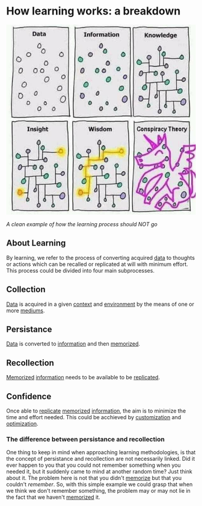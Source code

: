 # How learning works: a breakdown

![](/assets/images/learning.png)

_A clean example of how the learning process should NOT go_

## About Learning

By learning, we refer to the process of converting acquired [data](/learning/data.md) to thoughts or actions which can be recalled or replicated at will with minimum effort.
This process could be divided into four main subprocesses.

## Collection

[Data](/learning/data.md) is acquired in a given [context](/learning/data/context.md) and [environment](/learning/data/environment.md) by the means of one or more [mediums](/learning/data/medium.md).

## Persistance

[Data](/learning/data.md) is converted to [information](/learning/information.md) and then [memorized](/learning/memory.md).

## Recollection

[Memorized](/learning/memory.md) [information](/learning/information.md) needs to be available to be [replicated](/learning/replication.md).

## Confidence

Once able to [replicate](/learning/replication.md) [memorized](/learning/memory.md) [information](/learning/information.md), the aim is to minimize the time and effort needed. This could be acchieved by [customization](/learning/customization.md) and [optimization](/learning/optimization.md).

### The difference between persistance and recollection

One thing to keep in mind when approaching learning methodologies, is that the concept of persistance and recollection are not necessarily linked. Did it ever happen to you that you could not remember something when you needed it, but it suddenly came to mind at another random time? Just think about it. The problem here is not that you didn't [memorize](/learning/memory.md) but that you couldn't _remember_. So, with this simple example we could grasp that when we think we don't remember something, the problem may or may not lie in the fact that we haven't [memorized](/learning/memory.md) it.